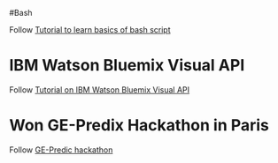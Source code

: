 #Bash

Follow [Tutorial to learn basics of bash script](http://sureshannapureddy.github.io/bash-basic-scripts.html)


# IBM Watson Bluemix Visual API

Follow [Tutorial on IBM Watson Bluemix Visual API](http://sureshannapureddy.github.io/IBM_Watson_API.html)

# Won GE-Predix Hackathon in Paris

Follow [GE-Predic hackathon](https://devpost.com/software/general-healing)
